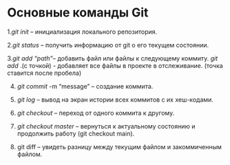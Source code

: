 # Основные команды Git

1.*git init* – инициализация локального репозитория.

2.*git status* – получить информацию от git о его текущем состоянии.

3.*git add “path”*– добавить файл или файлы к следующему коммиту.   *git add* .(с точкой) - добавляет все файлы в проекте в отслеживание. (точка ставится после пробела)

4. *git commit* -m “message” – создание коммита.


5. *git log* – вывод на экран истории всех коммитов с их хеш-кодами.

6. *git checkout* – переход от одного коммита к другому.

7. *git checkout master* – вернуться к актуальному состоянию и продолжить работу (git checkout main).

8. git diff – увидеть разницу между текущим файлом и закоммиченным файлом.
